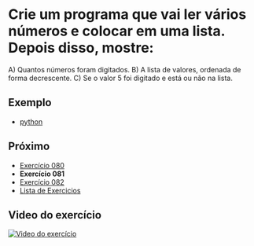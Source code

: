 # Crie um programa que vai ler vários números e colocar em uma lista. Depois disso, mostre:
A) Quantos números foram digitados.
B) A lista de valores, ordenada de forma decrescente.
C) Se o valor 5 foi digitado e está ou não na lista.

## Exemplo

- [python](python)

## Próximo

- [Exercício 080](../080)
- **Exercício 081**
- [Exercício 082](../082)
- [Lista de Exercicios](../)

## Video do exercício

[![Video do exercício](https://img.youtube.com/vi/SXJKAVVlvGA/maxresdefault.jpg)](https://youtu.be/SXJKAVVlvGA)